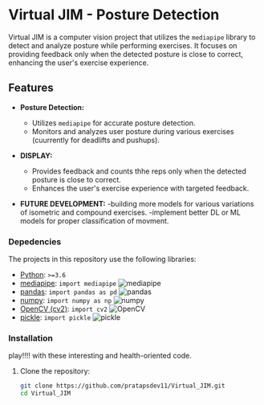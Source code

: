 # Virtual JIM - Posture Detection

Virtual JIM is a computer vision project that utilizes the `mediapipe` library to detect and analyze posture while performing exercises. It focuses on providing feedback only when the detected posture is close to correct, enhancing the user's exercise experience.

## Features

- **Posture Detection:**
  - Utilizes `mediapipe` for accurate posture detection.
  - Monitors and analyzes user posture during various exercises (cuurrently for deadlifts and pushups).

- **DISPLAY:**
  - Provides feedback and counts thhe reps  only when the detected posture is close to correct.
  - Enhances the user's exercise experience with targeted feedback.

 - **FUTURE DEVELOPMENT:**
   -building more models for various variations of isometric and compound exercises.
   -implement better DL or ML models for proper classification of movment.   



### Depedencies

The projects in this repository use the following libraries:

- [Python](https://www.python.org/): `>=3.6`
- [mediapipe](https://mediapipe.dev/): `import mediapipe` ![mediapipe](https://img.shields.io/badge/mediapipe-vX.X.X-blue)
- [pandas](https://pandas.pydata.org/): `import pandas as pd` ![pandas](https://img.shields.io/badge/pandas-v1.3.3-blue)
- [numpy](https://numpy.org/): `import numpy as np` ![numpy](https://img.shields.io/badge/numpy-v1.21.2-blue)
- [OpenCV (cv2)](https://opencv.org/): `import cv2` ![OpenCV](https://img.shields.io/badge/OpenCV-v4.5.3-blue)
- [pickle](https://docs.python.org/3/library/pickle.html): `import pickle` ![pickle](https://img.shields.io/badge/pickle-Python%20Standard%20Library-blue)

### Installation
play!!!! with these interesting and health-oriented code.  
1. Clone the repository:
   ```bash
   git clone https://github.com/pratapsdev11/Virtual_JIM.git
   cd Virtual_JIM
